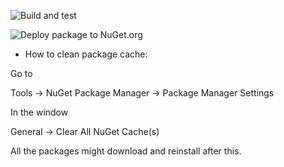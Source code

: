 ![Build and test](https://github.com/Cecropia/Event-Manager/workflows/Build%20and%20test/badge.svg)

![Deploy package to NuGet.org](https://github.com/Cecropia/Event-Manager/workflows/Deploy%20package%20to%20NuGet.org/badge.svg)

- How to clean package cache:

Go to

Tools -> NuGet Package Manager -> Package Manager Settings

In the window

General -> Clear All NuGet Cache(s)

All the packages might download and reinstall after this.
